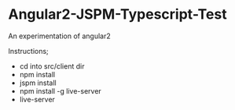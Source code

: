 # Angular2-JSPM-Typescript-Test
An experimentation of angular2


Instructions;

- cd into src/client dir
- npm install
- jspm install
- npm install -g live-server
- live-server
